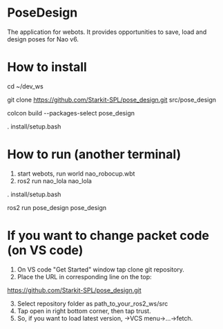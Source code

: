# PoseDesign
The application for webots. It provides opportunities to save, load and design poses for Nao v6.

# How to install
cd ~/dev_ws

git clone https://github.com/Starkit-SPL/pose_design.git src/pose_design

colcon build --packages-select pose_design

. install/setup.bash

# How to run (another terminal)

1. start webots, run world nao_robocup.wbt
2. ros2 run nao_lola nao_lola

. install/setup.bash

ros2 run pose_design pose_design

# If you want to change packet code (on VS code)

1. On VS code "Get Started" window tap clone git repository.
2. Place the URL in corresponding line on the top:

https://github.com/Starkit-SPL/pose_design.git

3. Select repository folder as path_to_your_ros2_ws/src
4. Tap open in right bottom corner, then tap trust.
5. So, if you want to load latest version, ->VCS menu->...->fetch.
